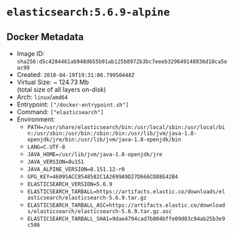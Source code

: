# `elasticsearch:5.6.9-alpine`

## Docker Metadata

- Image ID: `sha256:d5c4284461ab948d655b91ab125b8972b3bc7eeeb329649148936d10ca5eac98`
- Created: `2018-04-19T19:31:06.79950448Z`
- Virtual Size: ~ 124.73 Mb  
  (total size of all layers on-disk)
- Arch: `linux`/`amd64`
- Entrypoint: `["/docker-entrypoint.sh"]`
- Command: `["elasticsearch"]`
- Environment:
  - `PATH=/usr/share/elasticsearch/bin:/usr/local/sbin:/usr/local/bin:/usr/sbin:/usr/bin:/sbin:/bin:/usr/lib/jvm/java-1.8-openjdk/jre/bin:/usr/lib/jvm/java-1.8-openjdk/bin`
  - `LANG=C.UTF-8`
  - `JAVA_HOME=/usr/lib/jvm/java-1.8-openjdk/jre`
  - `JAVA_VERSION=8u151`
  - `JAVA_ALPINE_VERSION=8.151.12-r0`
  - `GPG_KEY=46095ACC8548582C1A2699A9D27D666CD88E42B4`
  - `ELASTICSEARCH_VERSION=5.6.9`
  - `ELASTICSEARCH_TARBALL=https://artifacts.elastic.co/downloads/elasticsearch/elasticsearch-5.6.9.tar.gz`
  - `ELASTICSEARCH_TARBALL_ASC=https://artifacts.elastic.co/downloads/elasticsearch/elasticsearch-5.6.9.tar.gz.asc`
  - `ELASTICSEARCH_TARBALL_SHA1=9dae4794cad7b804bffe09d03c94ab25b3e9c586`
